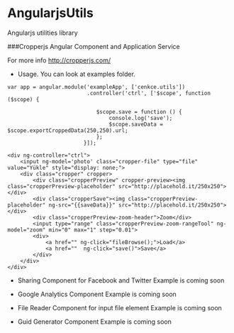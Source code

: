 # AngularjsUtils
Angularjs utilities library

###Cropperjs Angular Component and Application Service

For more info http://cropperjs.com/

- Usage. You can look at examples folder.

```
var app = angular.module('exampleApp', ['cenkce.utils'])
                         .controller('ctrl', ['$scope', function ($scope) {

                            $scope.save = function () {
                                console.log('save');
                                $scope.saveData = $scope.exportCroppedData(250,250).url;
                            };
                        }]);
                        
<div ng-controller="ctrl">
    <input ng-model='photo' class="cropper-file" type="file" value="Yükle" style="display: none;">
    <div class="cropper" cropper>
        <div class="cropperPreview" cropper-preview><img class="cropperPreview-placeholder" src="http://placehold.it/250x250"></div>
        <div class="cropperSave"><img class="cropperPreview-placeholder" ng-src="{{saveData}}" src="http://placehold.it/250x250"></div>
        <div class="cropperPreview-zoom-header">Zoom</div>
        <input type="range" class="cropperPreview-zoom-rangeTool" ng-model="zoom" min="0" max="1" step="0.01">
        <div>
            <a href="" ng-click="fileBrowse();">Load</a>
            <a href=""  ng-click="save()">Save</a>
        </div>
    </div>
</div>
```

- Sharing Component for Facebook and Twitter
Example is coming soon

- Google Analytics Component
Example is coming soon

- File Reader Component for input file element
Example is coming soon

- Guid Generator Component
Example is coming soon


